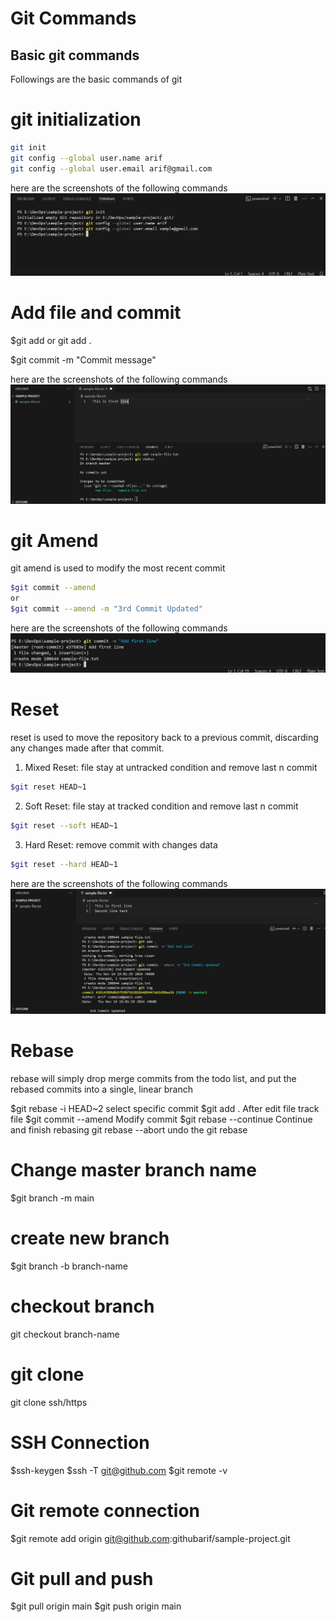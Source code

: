 # Git Commands

## Basic git commands

Followings are the basic commands of git

# git initialization

```bash
git init
git config --global user.name arif 
git config --global user.email arif@gmail.com
```
here are the screenshots of the following commands
![screenshots](screenshots/Screenshot1.jpg)

# Add file and commit

$git add <file-name>
or git add .

$git commit -m "Commit message"

here are the screenshots of the following commands
![screenshots](screenshots/Screenshot2.jpg)

# git Amend

git amend is used to modify the most recent commit

```bash
$git commit --amend 
or
$git commit --amend -m "3rd Commit Updated"
```
here are the screenshots of the following commands
![screenshots](screenshots/Screenshot3.jpg)

# Reset
reset is used to move the repository back to a previous commit, discarding any changes made after that commit.


1. Mixed Reset: file stay at untracked condition and remove last n commit
```bash
$git reset HEAD~1
```

2. Soft Reset: file stay at tracked condition and remove last n commit
```bash
$git reset --soft HEAD~1 
```
3. Hard Reset: remove commit with changes data
```bash
$git reset --hard HEAD~1 
```
here are the screenshots of the following commands
![screenshots](screenshots/Screenshot4.jpg)

# Rebase

rebase will simply drop merge commits from the todo list, and put the rebased commits into a single, linear branch

$git rebase -i HEAD~2    select specific commit
$git add .		         After edit file track file
$git commit --amend	     Modify commit
$git rebase --continue	 Continue and finish rebasing
git rebase --abort       undo the git rebase


# Change master branch name

$git branch -m main

# create new branch

$git branch -b branch-name

# checkout branch

git checkout branch-name

# git clone

git clone ssh/https

# SSH Connection

$ssh-keygen
$ssh -T git@github.com
$git remote -v

# Git remote connection

$git remote add origin git@github.com:githubarif/sample-project.git

# Git pull and push

$git pull origin main 
$git push origin main
